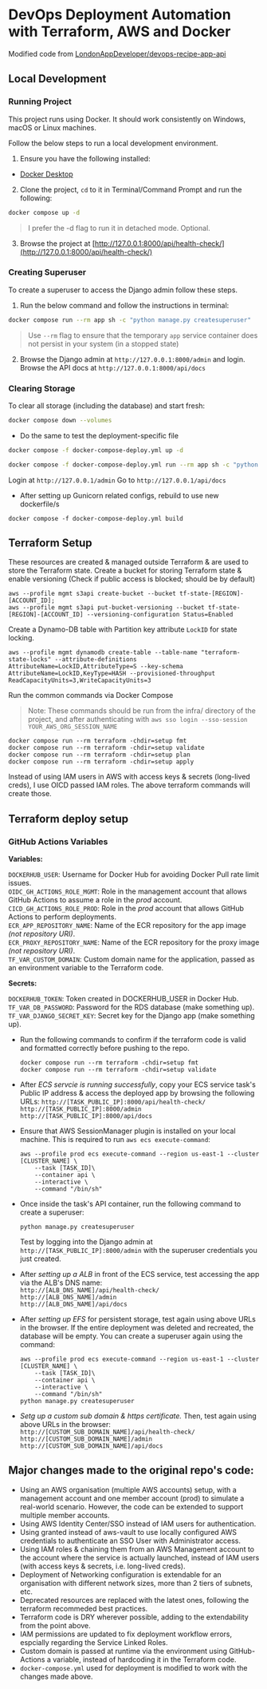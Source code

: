 # DevOps Deployment Automation with Terraform, AWS and Docker 
Modified code from [LondonAppDeveloper/devops-recipe-app-api](https://github.com/LondonAppDeveloper/devops-recipe-app-api)


## Local Development

### Running Project

This project runs using Docker. It should work consistently on Windows, macOS or Linux machines.

Follow the below steps to run a local development environment.

1.  Ensure you have the following installed:

- [Docker Desktop](https://www.docker.com/products/docker-desktop/)

2.  Clone the project, `cd` to it in Terminal/Command Prompt and run the following:

```sh
docker compose up -d
```
>I prefer the -d flag to run it in detached mode. Optional.

3.  Browse the project at [http://127.0.0.1:8000/api/health-check/](http://127.0.0.1:8000/api/health-check/)

### Creating Superuser

To create a superuser to access the Django admin follow these steps.

1.  Run the below command and follow the instructions in terminal:
```sh
docker compose run --rm app sh -c "python manage.py createsuperuser"
```
>Use `--rm` flag to ensure that the temporary `app` service container does not persist in your system (in a stopped state)

2.  Browse the Django admin at `http://127.0.0.1:8000/admin` and login. Browse the API docs at `http://127.0.0.1:8000/api/docs` 

### Clearing Storage

To clear all storage (including the database) and start fresh:
```sh
docker compose down --volumes
```

- Do the same to test the deployment-specific file
```sh
docker compose -f docker-compose-deploy.yml up -d
```
```sh
docker compose -f docker-compose-deploy.yml run --rm app sh -c "python manage.py createsuperuser"
```
Login at `http://127.0.0.1/admin`
Go to `http://127.0.0.1/api/docs`

- After setting up Gunicorn related configs, rebuild to use new dockerfile/s
```
docker compose -f docker-compose-deploy.yml build
```

## Terraform Setup

These resources are created & managed outside Terraform & are used to store the Terraform state.
Create a bucket for storing Terraform state & enable versioning (Check if public access is blocked; should be by default)
```
aws --profile mgmt s3api create-bucket --bucket tf-state-[REGION]-[ACCOUNT_ID];
aws --profile mgmt s3api put-bucket-versioning --bucket tf-state-[REGION]-[ACCOUNT_ID] --versioning-configuration Status=Enabled
```
Create a Dynamo-DB table with Partition key attribute `LockID` for state locking.
```
aws --profile mgmt dynamodb create-table --table-name "terraform-state-locks" --attribute-definitions AttributeName=LockID,AttributeType=S --key-schema AttributeName=LockID,KeyType=HASH --provisioned-throughput ReadCapacityUnits=3,WriteCapacityUnits=3
```

Run the common commands via Docker Compose
>Note: These  commands should be run from the infra/ directory of the project, and after authenticating with `aws sso login --sso-session YOUR_AWS_ORG_SESSION_NAME`
```
docker compose run --rm terraform -chdir=setup fmt
docker compose run --rm terraform -chdir=setup validate
docker compose run --rm terraform -chdir=setup plan
docker compose run --rm terraform -chdir=setup apply
```
Instead of using IAM users in AWS with access keys & secrets (long-lived creds), I use OICD passed IAM roles. The above terraform commands will create those.

## Terraform deploy setup

### GitHub Actions Variables
**Variables:**

`DOCKERHUB_USER`: Username for Docker Hub for avoiding Docker Pull rate limit issues.  
`OIDC_GH_ACTIONS_ROLE_MGMT`: Role in the management account that allows GitHub Actions to assume a role in the *prod* account.  
`CICD_GH_ACTIONS_ROLE_PROD`: Role in the *prod* account that allows GitHub Actions to perform deployments.  
`ECR_APP_REPOSITORY_NAME`: Name of the ECR repository for the app image *(not repository URI)*.  
`ECR_PROXY_REPOSITORY_NAME`: Name of the ECR repository for the proxy image *(not repository URI)*.  
`TF_VAR_CUSTOM_DOMAIN`: Custom domain name for the application, passed as an environment variable to the Terraform code.

**Secrets:**

`DOCKERHUB_TOKEN`: Token created in DOCKERHUB_USER in Docker Hub.  
`TF_VAR_DB_PASSWORD`: Password for the RDS database (make something up).  
`TF_VAR_DJANGO_SECRET_KEY`: Secret key for the Django app (make something up).  



- Run the following commands to confirm if the terraform code is valid and formatted correctly before pushing to the repo.
    ```
    docker compose run --rm terraform -chdir=setup fmt
    docker compose run --rm terraform -chdir=setup validate
    ```
- After *ECS servcie is running successfully*, copy your ECS service task's Public IP address & access the deployed app by browsing the following URLs:
    `http://[TASK_PUBLIC_IP]:8000/api/health-check/`  
    `http://[TASK_PUBLIC_IP]:8000/admin`  
    `http://[TASK_PUBLIC_IP]:8000/api/docs`  

- Ensure that AWS SessionManager plugin is installed on your local machine. This is required to run `aws ecs execute-command`:
    ```
    aws --profile prod ecs execute-command --region us-east-1 --cluster [CLUSTER_NAME] \
        --task [TASK_ID]\
        --container api \
        --interactive \
        --command "/bin/sh"
    ```
- Once inside the task's API container, run the following command to create a superuser:
    ```
    python manage.py createsuperuser
    ```
    Test by logging into the Django admin at `http://[TASK_PUBLIC_IP]:8000/admin` with the superuser credentials you just created.
- After *setting up a ALB* in front of the ECS service, test accessing the app via the ALB's DNS name:  
    `http://[ALB_DNS_NAME]/api/health-check/`  
    `http://[ALB_DNS_NAME]/admin`  
    `http://[ALB_DNS_NAME]/api/docs`
- After *setting up EFS* for persistent storage, test again using above URLs in the browser. If the entire deployment was deleted and recreated, the database will be empty. You can create a superuser again using the command:
    ```
    aws --profile prod ecs execute-command --region us-east-1 --cluster [CLUSTER_NAME] \
        --task [TASK_ID]\
        --container api \
        --interactive \
        --command "/bin/sh"
    python manage.py createsuperuser
    ```
- *Setg up a custom sub domain & https certificate.* Then, test again using above URLs in the browser:
    `http://[CUSTOM_SUB_DOMAIN_NAME]/api/health-check/`  
    `http://[CUSTOM_SUB_DOMAIN_NAME]/admin`  
    `http://[CUSTOM_SUB_DOMAIN_NAME]/api/docs`


## Major changes made to the original repo's code:
- Using an AWS organisation (multiple AWS accounts) setup, with a management account and one member account (prod) to simulate a real-world scenario. However, the code can be extended to support multiple member accounts.
- Using AWS Identity Center/SSO instead of IAM users for authentication.
- Using granted instead of aws-vault to use locally configured AWS credentials to authenticate an SSO User with Administrator access.
- Using IAM roles & chaining them from an AWS Management account to the account where the service is actually launched, instead of IAM users (with access keys & secrets, i.e. long-lived creds).
- Deployment of Networking configuration is extendable for an organisation with different network sizes, more than 2 tiers of subnets, etc.
- Deprecated resources are replaced with the latest ones, following the terraform recommeded best practices.
- Terraform code is DRY wherever possible, adding to the extendability from the point above.
- IAM permissions are updated to fix deployment workflow errors, espcially regarding the Service Linked Roles.
- Custom domain is passed at runtime via the environment using GitHub-Actions a variable, instead of hardcoding it in the Terraform code.
- `docker-compose.yml` used for deployment is modified to work with the changes made above.